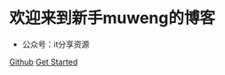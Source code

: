 # 欢迎来到新手muweng的博客

- 公众号：it分享资源


[Github](https://chengweng.github.io/muweng-blog/#/)
[Get Started](#muweng-blog)

